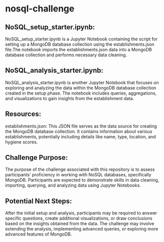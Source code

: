 # nosql-challenge

## NoSQL_setup_starter.ipynb:
NoSQL_setup_starter.ipynb is a Jupyter Notebook containing the script for setting up a MongoDB database collection using the establishments.json file.The notebook imports the establishments.json data into a MongoDB database collection and performs necessary data cleaning.

## NoSQL_analysis_starter.ipynb:
NoSQL_analysis_starter.ipynb is another Jupyter Notebook that focuses on exploring and analyzing the data within the MongoDB database collection created in the setup phase. The notebook includes queries, aggregations, and visualizations to gain insights from the establishment data.

## Resources:
establishments.json: This JSON file serves as the data source for creating the MongoDB database collection. It contains information about various establishments, potentially including details like name, type, location, and hygiene scores.

## Challenge Purpose:
The purpose of the challenge associated with this repository is to assess participants' proficiency in working with NoSQL databases, specifically MongoDB. Participants are expected to demonstrate skills in data cleaning, importing, querying, and analyzing data using Jupyter Notebooks.

## Potential Next Steps:
After the initial setup and analysis, participants may be required to answer specific questions, create additional visualizations, or draw conclusions based on the insights obtained from the data. The challenge may involve extending the analysis, implementing advanced queries, or exploring more advanced features of MongoDB.
